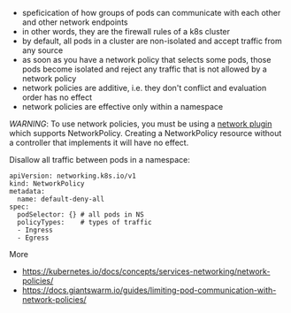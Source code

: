 * speficication of how groups of pods can communicate with each other and other network endpoints
* in other words, they are the firewall rules of a k8s cluster
* by default, all pods in a cluster are non-isolated and accept traffic from any source
* as soon as you have a network policy that selects some pods, those pods become isolated and reject any traffic that is not allowed by a network policy
* network policies are additive, i.e. they don't conflict and evaluation order has no effect
* network policies are effective only within a namespace

*WARNING*: To use network policies, you must be using a [network plugin](https://kubernetes.io/docs/concepts/extend-kubernetes/compute-storage-net/network-plugins/) which supports NetworkPolicy. Creating a NetworkPolicy resource without a controller that implements it will have no effect.

Disallow all traffic between pods in a namespace:

```
apiVersion: networking.k8s.io/v1
kind: NetworkPolicy
metadata:
  name: default-deny-all
spec:
  podSelector: {} # all pods in NS
  policyTypes:    # types of traffic
  - Ingress
  - Egress
```

More

* https://kubernetes.io/docs/concepts/services-networking/network-policies/
* https://docs.giantswarm.io/guides/limiting-pod-communication-with-network-policies/
